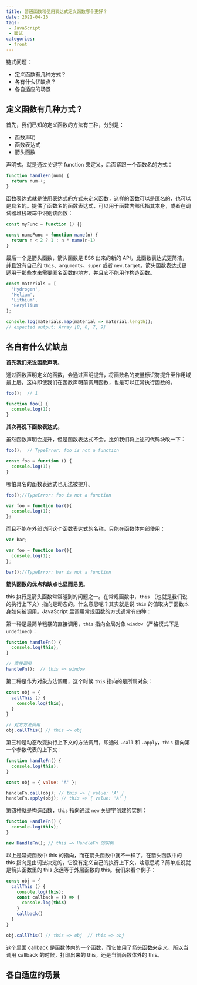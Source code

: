 ```yaml
---
title: 普通函数和使用表达式定义函数哪个更好？
date: 2021-04-16
tags:
 - JavaScript
 - 面试
categories:
 - front
---
```


链式问题：
- 定义函数有几种方式？
- 各有什么优缺点？
- 各自适应的场景

## 定义函数有几种方式？

首先，我们已知的定义函数的方法有三种，分别是：
- 函数声明
- 函数表达式
- 箭头函数

声明式，就是通过关键字 function 来定义，后面紧跟一个函数名的方式：

```js
function handleFn(num) {
  return num++;
}
```

函数表达式就是使用表达式的方式来定义函数，这样的函数可以是匿名的，也可以是具名的。提供了函数名的函数表达式，可以用于函数内部代指其本身，或者在调试器堆栈跟踪中识别该函数：

```js
const myFunc = function () {}

const nameFunc = function name(n) {
  return n < 2 ? 1 : n * name(n-1)
}
```

最后一个是箭头函数，箭头函数是 ES6 出来的新的 API，比函数表达式更简洁，并且没有自己的 `this`、`arguments`、`super` 或者 `new.target`。箭头函数表达式更适用于那些本来需要匿名函数的地方，并且它不能用作构造函数。

```js
const materials = [
  'Hydrogen',
  'Helium',
  'Lithium',
  'Beryllium'
];

console.log(materials.map(material => material.length));
// expected output: Array [8, 6, 7, 9]

```

## 各自有什么优缺点

**首先我们来说函数声明**。

通过函数声明定义的函数，会通过声明提升，将函数名的变量标识符提升至作用域最上层，这样即使我们在函数声明前调用函数，也是可以正常执行函数的。

```js
foo();  // 1

function foo() {
  console.log(1);
}
```

**其次再说下函数表达式**。

虽然函数声明会提升，但是函数表达式不会。比如我们将上述的代码块改一下：

```js
foo();  // TypeError: foo is not a function

const foo = function () {
  console.log(1);
}
```

哪怕具名的函数表达式也无法被提升。

```js
foo();//TypeError: foo is not a function

var foo = function bar(){
  console.log(1);
};
```

而且不能在外部访问这个函数表达式的名称，只能在函数体内部使用：

```js
var bar;

var foo = function bar(){
  console.log(1);
};

bar();//TypeError: bar is not a function
```

**箭头函数的优点和缺点也显而易见**。

this 执行是箭头函数常常碰到的问题之一。在常规函数中，`this` （也就是我们说的执行上下文）指向是动态的。什么意思呢？其实就是说 `this` 的值取决于函数本身如何被调用。JavaScript 里调用常规函数的方式通常有四种：

第一种是最简单粗暴的直接调用，`this` 指向全局对象 `window`（严格模式下是 `undefined`）：

```js
function handleFn() {
  console.log(this);
}

// 直接调用
handleFn();  // this => window
```

第二种是作为对象方法调用，这个时候 `this` 指向的是所属对象：

```js
const obj = {
  callThis () {
    console.log(this);
  }
}

// 对方方法调用
obj.callThis() // this => obj
```

第三种是动态改变执行上下文的方法调用，即通过 `.call` 和 `.apply`，`this` 指向第一个参数代表的上下文：

```js
function handleFn() {
  console.log(this);
}

const obj = { value: 'A' };

handleFn.call(obj); // this => { value: 'A' }
handleFn.apply(obj); // this => { value: 'A' }
```

第四种就是构造函数，`this` 指向通过 `new` 关键字创建的实例：

```js
function HandleFn() {
  console.log(this);
}

new HandleFn(); // this => HandleFn 的实例
```

以上是常规函数中 this 的指向，而在箭头函数中就不一样了。在箭头函数中的 this 指向是由词法决定的，它没有定义自己的执行上下文，啥意思呢？简单点说就是箭头函数里的 this 永远等于外层函数的 this。我们来看个例子：

```js
const obj = {
  callThis () {
    console.log(this);
    const callback = () => {
      console.log(this)
    }
    callback()
  }
}

obj.callThis() // this => obj  // this => obj
```

这个里面 callback 是函数体内的一个函数，而它使用了箭头函数来定义，所以当调用 callback 的时候，打印出来的 this，还是当前函数体外的 this。

## 各自适应的场景

